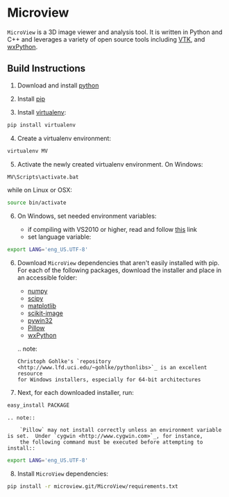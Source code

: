 Microview
==========

`MicroView` is a 3D image viewer and analysis tool.  It is written in Python and C++ and leverages a variety of open source tools
including [VTK](http://www.vtk.org), and [wxPython](http://www.wxpython.org).

Build Instructions
------------------

1. Download and install [python](http://www.python.org)

2. Install [pip](http://www.pip-installer.org/en/latest/)

3. Install [virtualenv](http://www.virtualenv.org/):
```bash
pip install virtualenv
```

4. Create a virtualenv environment:
```bash
virtualenv MV
```
5. Activate the newly created virtualenv environment.  On Windows:
```bash
MV\Scripts\activate.bat
```
   while on Linux or OSX:
```bash
source bin/activate
```
6. On Windows, set needed environment variables:

   - if compiling with VS2010 or higher, read and follow [this](http://stackoverflow.com/questions/2817869/error-unable-to-find-vcvarsall-bat) link
   - set language variable:
```bash
export LANG='eng_US.UTF-8'
```
   
6. Download `MicroView` dependencies that aren't easily installed with pip.  For each of the following packages,
   download the installer and place in an accessible folder:

   - [numpy](http://www.numpy.org)
   - [scipy](http://www.scipy.org)
   - [matplotlib](http://www.matplotlib.org)
   - [scikit-image](http://scikit-image.org)
   - [pywin32](http://sourceforge.net/projects/pywin32)
   - [Pillow](https://github.com/python-imaging/Pillow)
   - [wxPython](http://www.wxpython.org)

   .. note:
   
       Christoph Gohlke's `repository <http://www.lfd.uci.edu/~gohlke/pythonlibs>`_ is an excellent resource
       for Windows installers, especially for 64-bit architectures
   
7. Next, for each downloaded installer, run:
```bash
easy_install PACKAGE
```
    .. note::

        `Pillow` may not install correctly unless an environment variable is set.  Under `cygwin <http://www.cygwin.com>`_, for instance,
        the following command must be executed before attempting to install::
```bash        
export LANG='eng_US.UTF-8'
```
8. Install `MicroView` dependencies:
```bash
pip install -r microview.git/MicroView/requirements.txt
```

